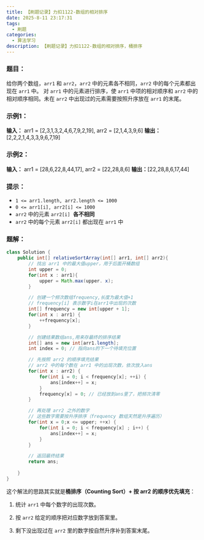 ```yaml
---
title: 【刷题记录】力扣1122-数组的相对排序
date: 2025-8-11 23:17:31
tags:
  - 刷题
categories:
  - 算法学习
description: 【刷题记录】力扣1122-数组的相对排序，桶排序
---
```


### 题目：
给你两个数组，`arr1` 和 `arr2`，`arr2` 中的元素各不相同，`arr2` 中的每个元素都出现在 `arr1` 中。
对 `arr1` 中的元素进行排序，使 `arr1` 中项的相对顺序和 `arr2` 中的相对顺序相同。未在 `arr2` 中出现过的元素需要按照升序放在 `arr1` 的末尾。

### 示例1：
**输入：** arr1 = [2,3,1,3,2,4,6,7,9,2,19], arr2 = [2,1,4,3,9,6]
**输出：**[2,2,2,1,4,3,3,9,6,7,19]

### 示例2：
**输入：** arr1 = [28,6,22,8,44,17], arr2 = [22,28,8,6]
**输出：**[22,28,8,6,17,44]

### 提示：
- `1 <= arr1.length, arr2.length <= 1000`
- `0 <= arr1[i], arr2[i] <= 1000`
- `arr2` 中的元素 `arr2[i]`  **各不相同** 
- `arr2` 中的每个元素 `arr2[i]` 都出现在 `arr1` 中

### 题解：

```java
class Solution {
	public int[] relativeSortArray(int[] arr1, int[] arr2){
		// 找出 arr1 中的最大值upper，用于后面开桶数组
		int upper = 0;
		for(int x : arr1){
			upper = Math.max(upper. x);
		}

		// 创建一个频次数组frequency,长度为最大值+1
		// frequency[i] 表示数字i在arr1中出现的次数
		int[] frequency = new int[upper + 1];
		for(int x : arr1) {
			++frequency[x];
		}

		// 创建结果数组ans,用来存最终的排序结果
		int[] ans = new int[arr1.length];
		int index = 0; // 指向ans的下一个待填充位置

		// 先按照 arr2 的顺序填充结果
		// arr2 中的每个数在 arr1 中的出现次数，依次放入ans
		for(int x : arr2) {
			for(int i = 0; i < frequency[x]; ++i) {
				ans[index++] = x;
			}
			frequency[x] = 0; // 已经放到ans里了，把频次清零
		}

		// 再处理 arr2 之外的数字
		// 这些数字需要按升序排序（frequency 数组天然是升序遍历）
		for(int x = 0;x <= upper; ++x) {
			for(int i = 0; i < frequency[x] ; i++) {
				ans[index++] = x;
			}
		}

		// 返回最终结果
		return ans;
	
	}
}
```


这个解法的思路其实就是**桶排序（Counting Sort）+ 按 arr2 的顺序优先填充**：

1. 统计 `arr1` 中每个数字的出现次数。
    
2. 按 `arr2` 给定的顺序把对应数字放到答案里。
    
3. 剩下没出现过在 `arr2` 里的数字按自然升序补到答案末尾。
